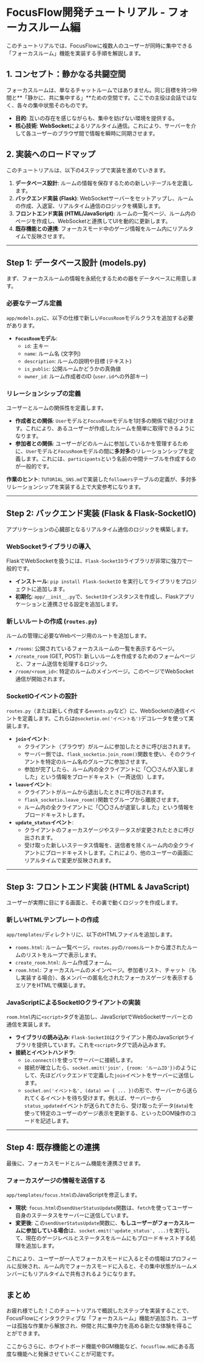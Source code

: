 # FocusFlow開発チュートリアル - フォーカスルーム編

このチュートリアルでは、FocusFlowに複数人のユーザーが同時に集中できる「フォーカスルーム」機能を実装する手順を解説します。

## 1. コンセプト：静かなる共闘空間

フォーカスルームは、単なるチャットルームではありません。同じ目標を持つ仲間と**「静かに、共に集中する」**ための空間です。ここでの主役は会話ではなく、各々の集中状態そのものです。

*   **目的**: 互いの存在を感じながらも、集中を妨げない環境を提供する。
*   **核心技術**: **WebSocket**によるリアルタイム通信。これにより、サーバーを介して各ユーザーのブラウザ間で情報を瞬時に同期させます。

## 2. 実装へのロードマップ

このチュートリアルは、以下の4ステップで実装を進めていきます。

1.  **データベース設計**: ルームの情報を保存するための新しいテーブルを定義します。
2.  **バックエンド実装 (Flask)**: WebSocketサーバーをセットアップし、ルームの作成、入退室、リアルタイム通信のロジックを構築します。
3.  **フロントエンド実装 (HTML/JavaScript)**: ルームの一覧ページ、ルーム内のページを作成し、WebSocketと連携してUIを動的に更新します。
4.  **既存機能との連携**: フォーカスモード中のゲージ情報をルーム内にリアルタイムで反映させます。

---

## Step 1: データベース設計 (models.py)

まず、フォーカスルームの情報を永続化するための器をデータベースに用意します。

### 必要なテーブル定義

`app/models.py`に、以下の仕様で新しい`FocusRoom`モデルクラスを追加する必要があります。

*   **`FocusRoom`モデル**:
    *   `id`: 主キー
    *   `name`: ルーム名 (文字列)
    *   `description`: ルームの説明や目標 (テキスト)
    *   `is_public`: 公開ルームかどうかの真偽値
    *   `owner_id`: ルーム作成者のID (`user.id`への外部キー)

### リレーションシップの定義

ユーザーとルームの関係性を定義します。

*   **作成者との関係**: `User`モデルと`FocusRoom`モデルを1対多の関係で結びつけます。これにより、あるユーザーが作成したルームを簡単に取得できるようになります。
*   **参加者との関係**: ユーザーがどのルームに参加しているかを管理するために、`User`モデルと`FocusRoom`モデルの間に**多対多**のリレーションシップを定義します。これには、`participants`という名前の中間テーブルを作成するのが一般的です。

**作業のヒント**:
`TUTORIAL_SNS.md`で実装した`followers`テーブルの定義が、多対多リレーションシップを実装する上で大変参考になります。

---

## Step 2: バックエンド実装 (Flask & Flask-SocketIO)

アプリケーションの心臓部となるリアルタイム通信のロジックを構築します。

### WebSocketライブラリの導入

FlaskでWebSocketを扱うには、`Flask-SocketIO`ライブラリが非常に強力で一般的です。

*   **インストール**: `pip install Flask-SocketIO` を実行してライブラリをプロジェクトに追加します。
*   **初期化**: `app/__init__.py`で、`SocketIO`インスタンスを作成し、Flaskアプリケーションと連携させる設定を追加します。

### 新しいルートの作成 (`routes.py`)

ルームの管理に必要なWebページ用のルートを追加します。

*   `/rooms`: 公開されているフォーカスルームの一覧を表示するページ。
*   `/create_room` (GET, POST): 新しいルームを作成するためのフォームページと、フォーム送信を処理するロジック。
*   `/room/<room_id>`: 特定のルームのメインページ。このページでWebSocket通信が開始されます。

### SocketIOイベントの設計

`routes.py`（または新しく作成する`events.py`など）に、WebSocketの通信イベントを定義します。これらは`@socketio.on('イベント名')`デコレータを使って実装します。

*   **`join`イベント**:
    *   クライアント（ブラウザ）がルームに参加したときに呼び出されます。
    *   サーバー側では、`flask_socketio.join_room()`関数を使い、そのクライアントを特定のルーム名のグループに参加させます。
    *   参加が完了したら、ルーム内の全クライアントに「〇〇さんが入室しました」という情報をブロードキャスト（一斉送信）します。
*   **`leave`イベント**:
    *   クライアントがルームから退出したときに呼び出されます。
    *   `flask_socketio.leave_room()`関数でグループから離脱させます。
    *   ルーム内の全クライアントに「〇〇さんが退室しました」という情報をブロードキャストします。
*   **`update_status`イベント**:
    *   クライアントのフォーカスゲージやステータスが変更されたときに呼び出されます。
    *   受け取った新しいステータス情報を、送信者を除くルーム内の全クライアントにブロードキャストします。これにより、他のユーザーの画面にリアルタイムで変更が反映されます。

---

## Step 3: フロントエンド実装 (HTML & JavaScript)

ユーザーが実際に目にする画面と、その裏で動くロジックを作成します。

### 新しいHTMLテンプレートの作成

`app/templates/`ディレクトリに、以下のHTMLファイルを追加します。

*   `rooms.html`: ルーム一覧ページ。`routes.py`の`/rooms`ルートから渡されたルームのリストをループで表示します。
*   `create_room.html`: ルーム作成フォーム。
*   `room.html`: フォーカスルームのメインページ。参加者リスト、チャット（もし実装する場合）、各メンバーの匿名化されたフォーカスゲージを表示するエリアをHTMLで構築します。

### JavaScriptによるSocketIOクライアントの実装

`room.html`内に`<script>`タグを追加し、JavaScriptでWebSocketサーバーとの通信を実装します。

*   **ライブラリの読み込み**: `Flask-SocketIO`はクライアント用のJavaScriptライブラリを提供しています。これを`<script>`タグで読み込みます。
*   **接続とイベントハンドラ**:
    *   `io.connect()`を使ってサーバーに接続します。
    *   接続が確立したら、`socket.emit('join', {room: 'ルームID'})`のようにして、先ほどバックエンドで定義した`join`イベントをサーバーに送信します。
    *   `socket.on('イベント名', (data) => { ... })`の形で、サーバーから送られてくるイベントを待ち受けます。例えば、サーバーから`status_updated`イベントが送られてきたら、受け取ったデータ(`data`)を使って特定のユーザーのゲージ表示を更新する、といったDOM操作のコードを記述します。

---

## Step 4: 既存機能との連携

最後に、フォーカスモードとルーム機能を連携させます。

### フォーカスゲージの情報を送信する

`app/templates/focus.html`のJavaScriptを修正します。

*   **現状**: `focus.html`の`sendUserStatusUpdate`関数は、`fetch`を使ってユーザー自身のステータスをサーバーに送信しています。
*   **変更後**: この`sendUserStatusUpdate`関数に、**もしユーザーがフォーカスルームに参加している場合**は、`socket.emit('update_status', ...)`を実行して、現在のゲージレベルとステータスをルームにもブロードキャストする処理を追加します。

これにより、ユーザーが一人でフォーカスモードに入るとその情報はプロフィールに反映され、ルーム内でフォーカスモードに入ると、その集中状態がルームメンバーにもリアルタイムで共有されるようになります。

## まとめ

お疲れ様でした！このチュートリアルで概説したステップを実装することで、FocusFlowにインタラクティブな「フォーカスルーム」機能が追加され、ユーザーは孤独な作業から解放され、仲間と共に集中力を高める新たな体験を得ることができます。

ここからさらに、ホワイトボード機能やBGM機能など、`focusflow.md`にある高度な機能へと発展させていくことが可能です。
